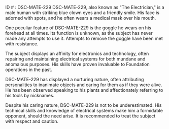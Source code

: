 ID # : DSC-MATE-229
DSC-MATE-229, also known as "The Electrician," is a male human with striking blue clown eyes and a friendly smile. His face is adorned with spots, and he often wears a medical mask over his mouth.

One peculiar feature of DSC-MATE-229 is the goggle he wears on his forehead at all times. Its function is unknown, as the subject has never made any attempts to use it. Attempts to remove the goggle have been met with resistance.

The subject displays an affinity for electronics and technology, often repairing and maintaining electrical systems for both mundane and anomalous purposes. His skills have proven invaluable to Foundation operations in the past.

DSC-MATE-229 has displayed a nurturing nature, often attributing personalities to inanimate objects and caring for them as if they were alive. He has been observed speaking to his plants and affectionately referring to his tools by nicknames.

Despite his caring nature, DSC-MATE-229 is not to be underestimated. His technical skills and knowledge of electrical systems make him a formidable opponent, should the need arise. It is recommended to treat the subject with respect and caution.